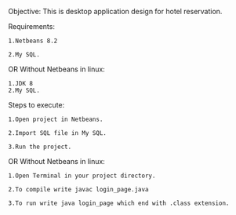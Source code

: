 Objective:
		This is desktop application design for hotel reservation.

Requirements:

	1.Netbeans 8.2
	
	2.My SQL.
OR
	Without Netbeans in linux:
	
	1.JDK 8
	2.My SQL.

Steps to execute:

	1.Open project in Netbeans.

	2.Import SQL file in My SQL.

	3.Run the project.
	
OR
	Without Netbeans in linux:
	
	1.Open Terminal in your project directory.
	
	2.To compile write javac login_page.java
	
	3.To run write java login_page which end with .class extension.



